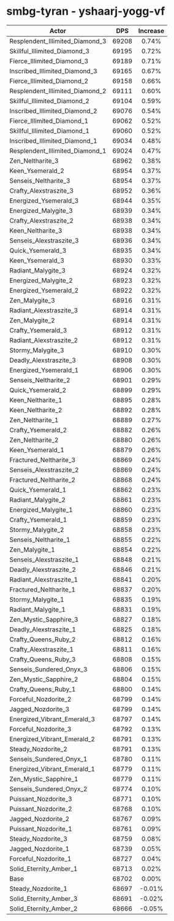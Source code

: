 # smbg-tyran - yshaarj-yogg-vf
| Actor | DPS | Increase |
|---|:---:|:---:|
|Resplendent_Illimited_Diamond_3|69208|0.74%|
|Skillful_Illimited_Diamond_3|69195|0.72%|
|Fierce_Illimited_Diamond_3|69189|0.71%|
|Inscribed_Illimited_Diamond_3|69165|0.67%|
|Fierce_Illimited_Diamond_2|69158|0.66%|
|Resplendent_Illimited_Diamond_2|69111|0.60%|
|Skillful_Illimited_Diamond_2|69104|0.59%|
|Inscribed_Illimited_Diamond_2|69076|0.54%|
|Fierce_Illimited_Diamond_1|69062|0.52%|
|Skillful_Illimited_Diamond_1|69060|0.52%|
|Inscribed_Illimited_Diamond_1|69034|0.48%|
|Resplendent_Illimited_Diamond_1|69024|0.47%|
|Zen_Neltharite_3|68962|0.38%|
|Keen_Ysemerald_2|68954|0.37%|
|Senseis_Neltharite_3|68954|0.37%|
|Crafty_Alexstraszite_3|68952|0.36%|
|Energized_Ysemerald_3|68944|0.35%|
|Energized_Malygite_3|68939|0.34%|
|Crafty_Alexstraszite_2|68938|0.34%|
|Keen_Neltharite_3|68938|0.34%|
|Senseis_Alexstraszite_3|68936|0.34%|
|Quick_Ysemerald_3|68935|0.34%|
|Keen_Ysemerald_3|68930|0.33%|
|Radiant_Malygite_3|68924|0.32%|
|Energized_Malygite_2|68923|0.32%|
|Energized_Ysemerald_2|68922|0.32%|
|Zen_Malygite_3|68916|0.31%|
|Radiant_Alexstraszite_3|68914|0.31%|
|Zen_Malygite_2|68914|0.31%|
|Crafty_Ysemerald_3|68912|0.31%|
|Radiant_Alexstraszite_2|68912|0.31%|
|Stormy_Malygite_3|68910|0.30%|
|Deadly_Alexstraszite_3|68908|0.30%|
|Energized_Ysemerald_1|68906|0.30%|
|Senseis_Neltharite_2|68901|0.29%|
|Quick_Ysemerald_2|68899|0.29%|
|Keen_Neltharite_1|68895|0.28%|
|Keen_Neltharite_2|68892|0.28%|
|Zen_Neltharite_1|68889|0.27%|
|Crafty_Ysemerald_2|68882|0.26%|
|Zen_Neltharite_2|68880|0.26%|
|Keen_Ysemerald_1|68879|0.26%|
|Fractured_Neltharite_3|68869|0.24%|
|Senseis_Alexstraszite_2|68869|0.24%|
|Fractured_Neltharite_2|68868|0.24%|
|Quick_Ysemerald_1|68862|0.23%|
|Radiant_Malygite_2|68861|0.23%|
|Energized_Malygite_1|68860|0.23%|
|Crafty_Ysemerald_1|68859|0.23%|
|Stormy_Malygite_2|68858|0.23%|
|Senseis_Neltharite_1|68855|0.22%|
|Zen_Malygite_1|68854|0.22%|
|Senseis_Alexstraszite_1|68848|0.21%|
|Deadly_Alexstraszite_2|68846|0.21%|
|Radiant_Alexstraszite_1|68841|0.20%|
|Fractured_Neltharite_1|68837|0.20%|
|Stormy_Malygite_1|68835|0.19%|
|Radiant_Malygite_1|68831|0.19%|
|Zen_Mystic_Sapphire_3|68827|0.18%|
|Deadly_Alexstraszite_1|68825|0.18%|
|Crafty_Queens_Ruby_2|68812|0.16%|
|Crafty_Alexstraszite_1|68811|0.16%|
|Crafty_Queens_Ruby_3|68808|0.15%|
|Senseis_Sundered_Onyx_3|68806|0.15%|
|Zen_Mystic_Sapphire_2|68804|0.15%|
|Crafty_Queens_Ruby_1|68800|0.14%|
|Forceful_Nozdorite_2|68799|0.14%|
|Jagged_Nozdorite_3|68799|0.14%|
|Energized_Vibrant_Emerald_3|68797|0.14%|
|Forceful_Nozdorite_3|68792|0.13%|
|Energized_Vibrant_Emerald_2|68791|0.13%|
|Steady_Nozdorite_2|68791|0.13%|
|Senseis_Sundered_Onyx_1|68780|0.11%|
|Energized_Vibrant_Emerald_1|68779|0.11%|
|Zen_Mystic_Sapphire_1|68779|0.11%|
|Senseis_Sundered_Onyx_2|68774|0.10%|
|Puissant_Nozdorite_3|68771|0.10%|
|Puissant_Nozdorite_2|68768|0.10%|
|Jagged_Nozdorite_2|68767|0.09%|
|Puissant_Nozdorite_1|68761|0.09%|
|Steady_Nozdorite_3|68759|0.08%|
|Jagged_Nozdorite_1|68739|0.05%|
|Forceful_Nozdorite_1|68727|0.04%|
|Solid_Eternity_Amber_1|68713|0.02%|
|Base|68702|0.00%|
|Steady_Nozdorite_1|68697|-0.01%|
|Solid_Eternity_Amber_3|68691|-0.02%|
|Solid_Eternity_Amber_2|68666|-0.05%|
